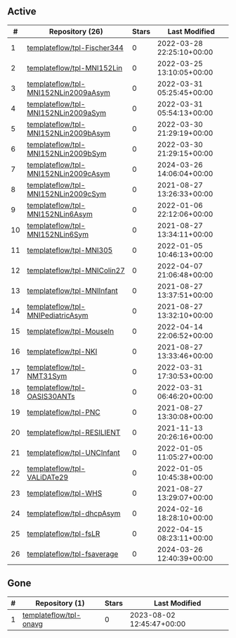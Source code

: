 ## Active
| # | Repository (26) | Stars | Last Modified |
| --- | --- | --- | --- |
| 1 | [templateflow/tpl-Fischer344](https://gin.g-node.org/templateflow/tpl-Fischer344) | 0 | 2022-03-28 22:25:10+00:00 |
| 2 | [templateflow/tpl-MNI152Lin](https://gin.g-node.org/templateflow/tpl-MNI152Lin) | 0 | 2022-03-25 13:10:05+00:00 |
| 3 | [templateflow/tpl-MNI152NLin2009aAsym](https://gin.g-node.org/templateflow/tpl-MNI152NLin2009aAsym) | 0 | 2022-03-31 05:25:45+00:00 |
| 4 | [templateflow/tpl-MNI152NLin2009aSym](https://gin.g-node.org/templateflow/tpl-MNI152NLin2009aSym) | 0 | 2022-03-31 05:54:13+00:00 |
| 5 | [templateflow/tpl-MNI152NLin2009bAsym](https://gin.g-node.org/templateflow/tpl-MNI152NLin2009bAsym) | 0 | 2022-03-30 21:29:19+00:00 |
| 6 | [templateflow/tpl-MNI152NLin2009bSym](https://gin.g-node.org/templateflow/tpl-MNI152NLin2009bSym) | 0 | 2022-03-30 21:29:15+00:00 |
| 7 | [templateflow/tpl-MNI152NLin2009cAsym](https://gin.g-node.org/templateflow/tpl-MNI152NLin2009cAsym) | 0 | 2024-03-26 14:06:04+00:00 |
| 8 | [templateflow/tpl-MNI152NLin2009cSym](https://gin.g-node.org/templateflow/tpl-MNI152NLin2009cSym) | 0 | 2021-08-27 13:26:33+00:00 |
| 9 | [templateflow/tpl-MNI152NLin6Asym](https://gin.g-node.org/templateflow/tpl-MNI152NLin6Asym) | 0 | 2022-01-06 22:12:06+00:00 |
| 10 | [templateflow/tpl-MNI152NLin6Sym](https://gin.g-node.org/templateflow/tpl-MNI152NLin6Sym) | 0 | 2021-08-27 13:34:11+00:00 |
| 11 | [templateflow/tpl-MNI305](https://gin.g-node.org/templateflow/tpl-MNI305) | 0 | 2022-01-05 10:46:13+00:00 |
| 12 | [templateflow/tpl-MNIColin27](https://gin.g-node.org/templateflow/tpl-MNIColin27) | 0 | 2022-04-07 21:06:48+00:00 |
| 13 | [templateflow/tpl-MNIInfant](https://gin.g-node.org/templateflow/tpl-MNIInfant) | 0 | 2021-08-27 13:37:51+00:00 |
| 14 | [templateflow/tpl-MNIPediatricAsym](https://gin.g-node.org/templateflow/tpl-MNIPediatricAsym) | 0 | 2021-08-27 13:32:10+00:00 |
| 15 | [templateflow/tpl-MouseIn](https://gin.g-node.org/templateflow/tpl-MouseIn) | 0 | 2022-04-14 22:06:52+00:00 |
| 16 | [templateflow/tpl-NKI](https://gin.g-node.org/templateflow/tpl-NKI) | 0 | 2021-08-27 13:33:46+00:00 |
| 17 | [templateflow/tpl-NMT31Sym](https://gin.g-node.org/templateflow/tpl-NMT31Sym) | 0 | 2022-03-31 17:30:53+00:00 |
| 18 | [templateflow/tpl-OASIS30ANTs](https://gin.g-node.org/templateflow/tpl-OASIS30ANTs) | 0 | 2022-03-31 06:46:20+00:00 |
| 19 | [templateflow/tpl-PNC](https://gin.g-node.org/templateflow/tpl-PNC) | 0 | 2021-08-27 13:30:08+00:00 |
| 20 | [templateflow/tpl-RESILIENT](https://gin.g-node.org/templateflow/tpl-RESILIENT) | 0 | 2021-11-13 20:26:16+00:00 |
| 21 | [templateflow/tpl-UNCInfant](https://gin.g-node.org/templateflow/tpl-UNCInfant) | 0 | 2022-01-05 11:05:27+00:00 |
| 22 | [templateflow/tpl-VALiDATe29](https://gin.g-node.org/templateflow/tpl-VALiDATe29) | 0 | 2022-01-05 10:45:38+00:00 |
| 23 | [templateflow/tpl-WHS](https://gin.g-node.org/templateflow/tpl-WHS) | 0 | 2021-08-27 13:29:07+00:00 |
| 24 | [templateflow/tpl-dhcpAsym](https://gin.g-node.org/templateflow/tpl-dhcpAsym) | 0 | 2024-02-16 18:28:10+00:00 |
| 25 | [templateflow/tpl-fsLR](https://gin.g-node.org/templateflow/tpl-fsLR) | 0 | 2022-04-15 08:23:11+00:00 |
| 26 | [templateflow/tpl-fsaverage](https://gin.g-node.org/templateflow/tpl-fsaverage) | 0 | 2024-03-26 12:40:39+00:00 |

## Gone
| # | Repository (1) | Stars | Last Modified |
| --- | --- | --- | --- |
| 1 | [templateflow/tpl-onavg](https://gin.g-node.org/templateflow/tpl-onavg) | 0 | 2023-08-02 12:45:47+00:00 |
